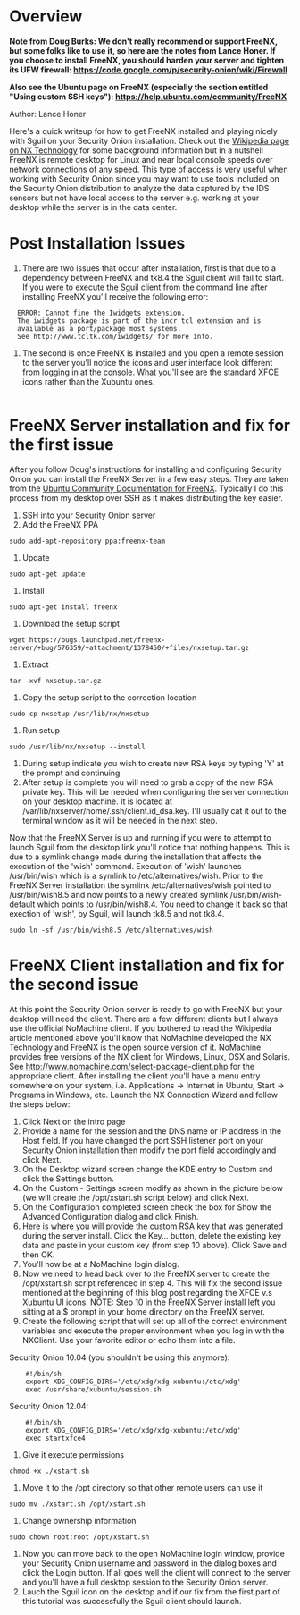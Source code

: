 # Overview #

**Note from Doug Burks: We don't really recommend or support FreeNX, but some folks like to use it, so here are the notes from Lance Honer.  If you choose to install FreeNX, you should harden your server and tighten its UFW firewall:
https://code.google.com/p/security-onion/wiki/Firewall**

**Also see the Ubuntu page on FreeNX (especially the section entitled "Using custom SSH keys"):
https://help.ubuntu.com/community/FreeNX**

Author:  Lance Honer

Here's a quick writeup for how to get FreeNX installed and playing nicely with Sguil on your Security Onion installation. Check out the [Wikipedia page on NX Technology](http://en.wikipedia.org/wiki/NX_technology) for some background information but in a nutshell FreeNX is remote desktop for Linux and near local console speeds over network connections of any speed. This type of access is very useful when working with Security Onion since you may want to use tools included on the Security Onion distribution to analyze the data captured by the IDS sensors but not have local access to the server e.g. working at your desktop while the server is in the data center.

# Post Installation Issues #

  1. There are two issues that occur after installation, first is that due to a dependency between FreeNX and tk8.4 the Sguil client will fail to start. If you were to execute the Sguil client from the command line after installing FreeNX you'll receive the following error:
```
  ERROR: Cannot fine the Iwidgets extension.
  The iwidgets package is part of the incr tcl extension and is
  available as a port/package most systems.
  See http://www.tcltk.com/iwidgets/ for more info.
```
  1. The second is once FreeNX is installed and you open a remote session to the server you'll notice the icons and user interface look different from logging in at the console. What you'll see are the standard XFCE icons rather than the Xubuntu ones.
![![](images/freenx/thumbs/thumb_XFCE.png)](images/freenx/XFCE.png)

![![](images/freenx/thumbs/thumb_Xubuntu.png)](images/freenx/Xubuntu.png)

# FreeNX Server installation and fix for the first issue #

After you follow Doug's instructions for installing and configuring Security Onion you can install the FreeNX Server in a few easy steps. They are taken from the [Ubuntu Community Documentation for FreeNX](https://help.ubuntu.com/community/FreeNX). Typically I do this process from my desktop over SSH as it makes distributing the key easier.

  1. SSH into your Security Onion server
  1. Add the FreeNX PPA
```
sudo add-apt-repository ppa:freenx-team
```
  1. Update
```
sudo apt-get update
```
  1. Install
```
sudo apt-get install freenx
```
  1. Download the setup script
```
wget https://bugs.launchpad.net/freenx-server/+bug/576359/+attachment/1378450/+files/nxsetup.tar.gz
```
  1. Extract
```
tar -xvf nxsetup.tar.gz
```
  1. Copy the setup script to the correction location
```
sudo cp nxsetup /usr/lib/nx/nxsetup
```
  1. Run setup
```
sudo /usr/lib/nx/nxsetup --install
```
  1. During setup indicate you wish to create new RSA keys by typing 'Y' at the prompt and continuing
  1. After setup is complete you will need to grab a copy of the new RSA private key. This will be needed when configuring the server connection on your desktop machine. It is located at /var/lib/nxserver/home/.ssh/client.id\_dsa.key. I'll usually cat it out to the terminal window as it will be needed in the next step.

Now that the FreeNX Server is up and running if you were to attempt to launch Sguil from the desktop link you'll notice that nothing happens. This is due to a symlink change made during the installation that affects the execution of the 'wish' command. Execution of 'wish' launches /usr/bin/wish which is a symlink to /etc/alternatives/wish. Prior to the FreeNX Server installation the symlink /etc/alternatives/wish pointed to /usr/bin/wish8.5 and now points to a newly created symlink /usr/bin/wish-default which points to /usr/bin/wish8.4. You need to change it back so that exection of 'wish', by Sguil, will launch tk8.5 and not tk8.4.

```
sudo ln -sf /usr/bin/wish8.5 /etc/alternatives/wish
```

# FreeNX Client installation and fix for the second issue #
At this point the Security Onion server is ready to go with FreeNX but your desktop will need the client. There are a few different clients but I always use the official NoMachine client. If you bothered to read the Wikipedia article mentioned above you'll know that NoMachine developed the NX Technology and FreeNX is the open source version of it. NoMachine provides free versions of the NX client for Windows, Linux, OSX and Solaris. See http://www.nomachine.com/select-package-client.php for the appropriate client. After installing the client you'll have a menu entry somewhere on your system, i.e. Applications -> Internet in Ubuntu, Start -> Programs in Windows, etc. Launch the NX Connection Wizard and follow the steps below:

  1. Click Next on the intro page
  1. Provide a name for the session and the DNS name or IP address in the Host field. If you have changed the port SSH listener port on your Security Onion installation then modify the port field accordingly and click Next.
  1. On the Desktop wizard screen change the KDE entry to Custom and click the Settings button.
![![](images/freenx/thumbs/thumb_NXClient01.png)](images/freenx/NXClient01.png)
  1. On the Custom - Settings screen modify as shown in the picture below (we will create the /opt/xstart.sh script below) and click Next.
![![](images/freenx/thumbs/thumb_NXClient02.png)](images/freenx/NXClient02.png)
  1. On the Configuration completed screen check the box for Show the Advanced Configuration dialog and click Finish.
  1. Here is where you will provide the custom RSA key that was generated during the server install. Click the Key… button, delete the existing key data and paste in your custom key (from step 10 above). Click Save and then OK.
  1. You'll now be at a NoMachine login dialog.
  1. Now we need to head back over to the FreeNX server to create the /opt/xstart.sh script referenced in step 4. This will fix the second issue mentioned at the beginning of this blog post regarding the XFCE v.s Xubuntu UI icons. NOTE: Step 10 in the FreeNX Server install left you sitting at a $ prompt in your home directory on the FreeNX server.
  1. Create the following script that will set up all of the correct environment variables and execute the proper environment when you log in with the NXClient. Use your favorite editor or echo them into a file.

Security Onion 10.04 (you shouldn't be using this anymore):
```
    #!/bin/sh
    export XDG_CONFIG_DIRS='/etc/xdg/xdg-xubuntu:/etc/xdg'
    exec /usr/share/xubuntu/session.sh
```

Security Onion 12.04:
```
    #!/bin/sh
    export XDG_CONFIG_DIRS='/etc/xdg/xdg-xubuntu:/etc/xdg'
    exec startxfce4
```

  1. Give it execute permissions
```
chmod +x ./xstart.sh
```
  1. Move it to the /opt directory so that other remote users can use it
```
sudo mv ./xstart.sh /opt/xstart.sh
```
  1. Change ownership information
```
sudo chown root:root /opt/xstart.sh
```
  1. Now you can move back to the open NoMachine login window, provide your Security Onion username and password in the dialog boxes and click the Login button. If all goes well the client will connect to the server and you'll have a full desktop session to the Security Onion server.
  1. Lauch the Sguil icon on the desktop and if our fix from the first part of this tutorial was successfully the Sguil client should launch.
![![](images/freenx/thumbs/thumb_Done.png)](images/freenx/Done.png)
